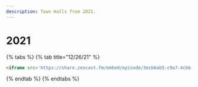 ```yaml
---
description: Town Halls from 2021.
---
```


# 2021

{% tabs %}
{% tab title="12/26/21" %}
```html
<iframe src='https://share.zencast.fm/embed/episode/3ecb6ab5-c9a7-4cbb-9369-e998f368e6ca' width='100%' height='190' frameborder='0' scrolling='no' seamless='true' style='width: 100vw; max-width:100%; height:190px;'></iframe>
```
{% endtab %}
{% endtabs %}
